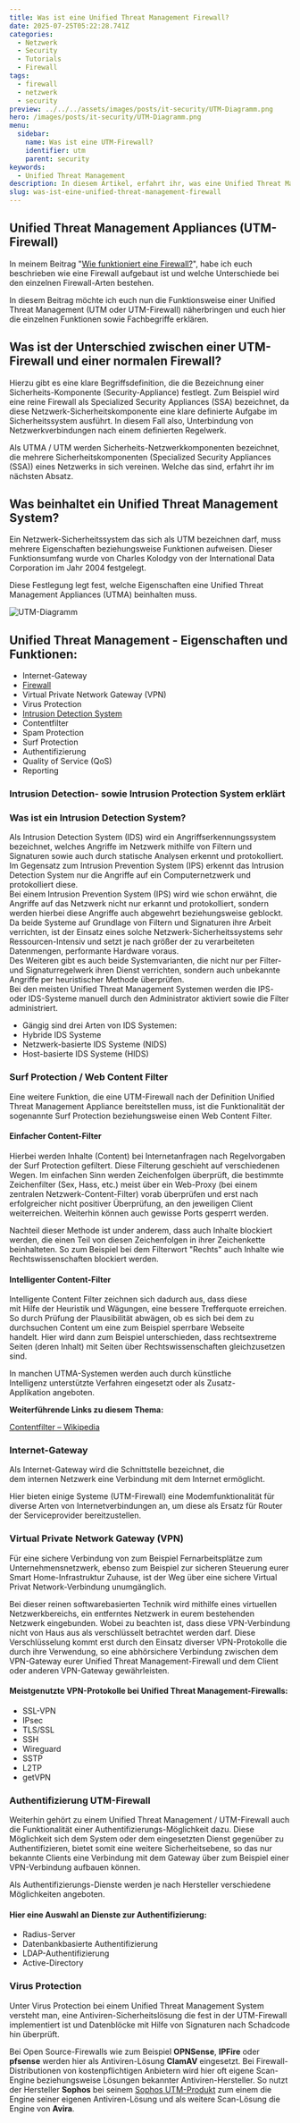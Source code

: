 ```yaml
---
title: Was ist eine Unified Threat Management Firewall?
date: 2025-07-25T05:22:28.741Z
categories:
  - Netzwerk
  - Security
  - Tutorials
  - Firewall
tags:
  - firewall
  - netzwerk
  - security
preview: ../../../assets/images/posts/it-security/UTM-Diagramm.png
hero: /images/posts/it-security/UTM-Diagramm.png
menu:
  sidebar:
    name: Was ist eine UTM-Firewall?
    identifier: utm
    parent: security
keywords:
  - Unified Threat Management
description: In diesem Artikel, erfahrt ihr, was eine Unified Threat Management Firewall (kurz UTM) ist.
slug: was-ist-eine-unified-threat-management-firewall
---
```


## Unified Threat Management Appliances (UTM-Firewall)

In meinem Beitrag "[Wie funktioniert eine Firewall?](https://secure-bits.org/wie-funktioniert-eine-firewall/)", habe ich euch beschrieben wie eine Firewall aufgebaut ist und welche Unterschiede bei den einzelnen Firewall-Arten bestehen.

In diesem Beitrag möchte ich euch nun die Funktionsweise einer Unified Threat Management (UTM oder UTM-Firewall) näherbringen und euch hier die einzelnen Funktionen sowie Fachbegriffe erklären.

## Was ist der Unterschied zwischen einer UTM-Firewall und einer normalen Firewall?

Hierzu gibt es eine klare Begriffsdefinition, die die Bezeichnung einer Sicherheits-Komponente (Security-Appliance) festlegt. Zum Beispiel wird eine reine Firewall als Specialized Security Appliances (SSA) bezeichnet, da diese Netzwerk-Sicherheitskomponente eine klare definierte Aufgabe im Sicherheitssystem ausführt. In diesem Fall also, Unterbindung von Netzwerkverbindungen nach einem definierten Regelwerk.

Als UTMA / UTM werden Sicherheits-Netzwerkkomponenten bezeichnet, die mehrere Sicherheitskomponenten (Specialized Security Appliances (SSA)) eines Netzwerks in sich vereinen. Welche das sind, erfahrt ihr im nächsten Absatz.

## Was beinhaltet ein Unified Threat Management System?

Ein Netzwerk-Sicherheitssystem das sich als UTM bezeichnen darf, muss mehrere Eigenschaften beziehungsweise Funktionen aufweisen. Dieser Funktionsumfang wurde von Charles Kolodgy von der International Data Corporation im Jahr 2004 festgelegt.

Diese Festlegung legt fest, welche Eigenschaften eine Unified Threat Management Appliances (UTMA) beinhalten muss.

![UTM-Diagramm](/images/posts/it-security/UTM-Diagramm.png)

## Unified Threat Management - Eigenschaften und Funktionen:

- Internet-Gateway
- [Firewall](https://secure-bits.org/wie-funktioniert-eine-firewall/)
- Virtual Private Network Gateway (VPN)
- Virus Protection
- [Intrusion Detection System](https://secure-bits.org/intrusion-prevention-system/)
- Contentfilter
- Spam Protection
- Surf Protection
- Authentifizierung
- Quality of Service (QoS)
- Reporting

### Intrusion Detection- sowie Intrusion Protection System erklärt

### Was ist ein Intrusion Detection System?

Als Intrusion Detection System (IDS) wird ein Angriffserkennungssystem bezeichnet, welches Angriffe im Netzwerk mithilfe von Filtern und Signaturen sowie auch durch statische Analysen erkennt und protokolliert.  
Im Gegensatz zum Intrusion Prevention System (IPS) erkennt das Intrusion Detection System nur die Angriffe auf ein Computernetzwerk und protokolliert diese.  
Bei einem Intrusion Prevention System (IPS) wird wie schon erwähnt, die Angriffe auf das Netzwerk nicht nur erkannt und protokolliert, sondern werden hierbei diese Angriffe auch abgewehrt beziehungsweise geblockt.  
Da beide Systeme auf Grundlage von Filtern und Signaturen ihre Arbeit verrichten, ist der Einsatz eines solche Netzwerk-Sicherheitssystems sehr Ressourcen-Intensiv und setzt je nach größer der zu verarbeiteten Datenmengen, performante Hardware voraus.  
Des Weiteren gibt es auch beide Systemvarianten, die nicht nur per Filter- und Signaturregelwerk ihren Dienst verrichten, sondern auch unbekannte Angriffe per heuristischer Methode überprüfen.  
Bei den meisten Unified Threat Management Systemen werden die IPS- oder IDS-Systeme manuell durch den Administrator aktiviert sowie die Filter administriert.

- Gängig sind drei Arten von IDS Systemen:
- Hybride IDS Systeme
- Netzwerk-basierte IDS Systeme (NIDS)
- Host-basierte IDS Systeme (HIDS)

### Surf Protection / Web Content Filter

Eine weitere Funktion, die eine UTM-Firewall nach der Definition Unified Threat Management Appliance bereitstellen muss, ist die Funktionalität der sogenannte Surf Protection beziehungsweise einen Web Content Filter.

#### Einfacher Content-Filter

Hierbei werden Inhalte (Content) bei Internetanfragen nach Regelvorgaben der Surf Protection gefiltert. Diese Filterung geschieht auf verschiedenen Wegen. Im einfachen Sinn werden Zeichenfolgen überprüft, die bestimmte Zeichenfilter (Sex, Hass, etc.) meist über ein Web-Proxy (bei einem zentralen Netzwerk-Content-Filter) vorab überprüfen und erst nach erfolgreicher nicht positiver Überprüfung, an den jeweiligen Client weiterreichen. Weiterhin können auch gewisse Ports gesperrt werden.

Nachteil dieser Methode ist under anderem, dass auch Inhalte blockiert werden, die einen Teil von diesen Zeichenfolgen in ihrer Zeichenkette beinhalteten. So zum Beispiel bei dem Filterwort "Rechts" auch Inhalte wie Rechtswissenschaften blockiert werden.

#### Intelligenter Content-Filter

Intelligente Content Filter zeichnen sich dadurch aus, dass diese mit Hilfe der Heuristik und Wägungen, eine bessere Trefferquote erreichen. So durch Prüfung der Plausibilität abwägen, ob es sich bei dem zu durchsuchen Content um eine zum Beispiel sperrbare Webseite handelt. Hier wird dann zum Beispiel unterschieden, dass rechtsextreme Seiten (deren Inhalt) mit Seiten über Rechtswissenschaften gleichzusetzen sind. 

In manchen UTMA-Systemen werden auch durch künstliche Intelligenz unterstützte Verfahren eingesetzt oder als Zusatz-Applikation angeboten.

**Weiterführende Links zu diesem Thema:**

[Contentfilter – Wikipedia](https://de.wikipedia.org/wiki/Contentfilter)

### Internet-Gateway

Als Internet-Gateway wird die Schnittstelle bezeichnet, die dem internen Netzwerk eine Verbindung mit dem Internet ermöglicht.  

Hier bieten einige Systeme (UTM-Firewall) eine Modemfunktionalität für diverse Arten von Internetverbindungen an, um diese als Ersatz für Router der Serviceprovider bereitzustellen.  

### Virtual Private Network Gateway (VPN)

Für eine sichere Verbindung von zum Beispiel Fernarbeitsplätze zum Unternehmensnetzwerk, ebenso zum Beispiel zur sicheren Steuerung eurer Smart Home-Infrastruktur Zuhause, ist der Weg über eine sichere Virtual Privat Network-Verbindung unumgänglich.  

Bei dieser reinen softwarebasierten Technik wird mithilfe eines virtuellen Netzwerkbereichs, ein entferntes Netzwerk in eurem bestehenden Netzwerk eingebunden. Wobei zu beachten ist, dass diese VPN-Verbindung nicht von Haus aus als verschlüsselt betrachtet werden darf. Diese Verschlüsselung kommt erst durch den Einsatz diverser VPN-Protokolle die durch ihre Verwendung, so eine abhörsichere Verbindung zwischen dem VPN-Gateway eurer Unified Threat Management-Firewall und dem Client oder anderen VPN-Gateway gewährleisten. 

#### Meistgenutzte VPN-Protokolle bei Unified Threat Management-Firewalls:

- SSL-VPN 
- IPsec 
- TLS/SSL 
- SSH 
- Wireguard 
- SSTP 
- L2TP 
- getVPN

### Authentifizierung UTM-Firewall

Weiterhin gehört zu einem Unified Threat Management / UTM-Firewall auch die Funktionalität einer Authentifizierungs-Möglichkeit dazu. Diese Möglichkeit sich dem System oder dem eingesetzten Dienst gegenüber zu Authentifizieren, bietet somit eine weitere Sicherheitsebene, so das nur bekannte Clients eine Verbindung mit dem Gateway über zum Beispiel einer VPN-Verbindung aufbauen können. 

Als Authentifizierungs-Dienste werden je nach Hersteller verschiedene Möglichkeiten angeboten.  

#### Hier eine Auswahl an Dienste zur Authentifizierung:

- Radius-Server 
- Datenbankbasierte Authentifizierung 
- LDAP-Authentifizierung 
- Active-Directory

### Virus Protection

Unter Virus Protection bei einem Unified Threat Management System versteht man, eine Antiviren-Sicherheitslösung die fest in der UTM-Firewall implementiert ist und Datenblöcke mit Hilfe von Signaturen nach Schadcode hin überprüft.

Bei Open Source-Firewalls wie zum Beispiel **OPNSense**, **IPFire** oder **pfsense** werden hier als Antiviren-Lösung **ClamAV** eingesetzt. Bei Firewall-Distributionen von kostenpflichtigen Anbietern wird hier oft eigene Scan-Engine beziehungsweise Lösungen bekannter Antiviren-Hersteller. So nutzt der Hersteller **Sophos** bei seinem [Sophos UTM-Produkt](https://www.sophos.com/de-de/products/unified-threat-management.aspx) zum einem die Engine seiner eigenen Antiviren-Lösung und als weitere Scan-Lösung die Engine von **Avira**.

# 
